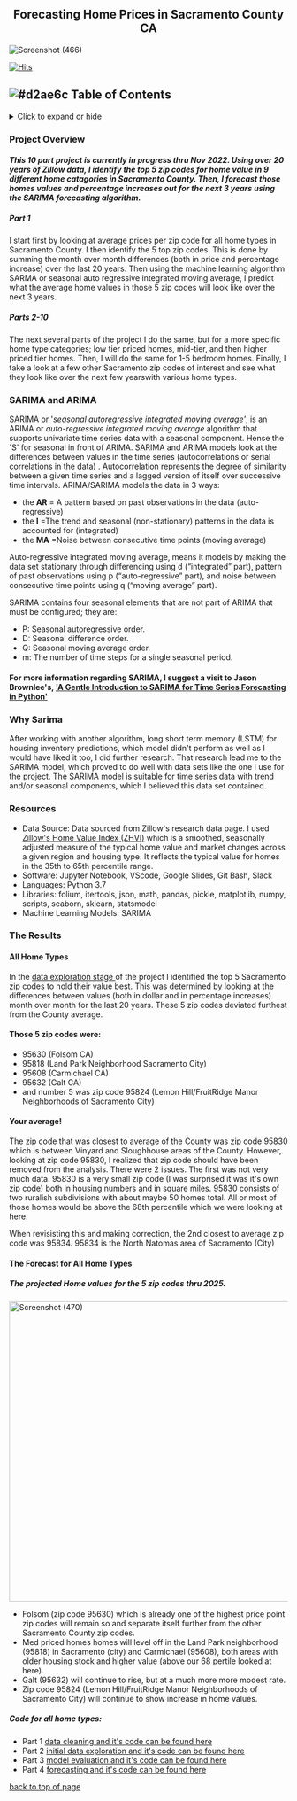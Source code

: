 ## <center>Forecasting Home Prices in Sacramento County CA</center>

![Screenshot (466)](https://user-images.githubusercontent.com/102890151/187573030-680d3f0d-80cb-4081-8edd-9bd179ec3963.png)

[![Hits](https://hits.seeyoufarm.com/api/count/incr/badge.svg?url=https%3A%2F%2Fgithub.com%2FSringayKeno%2Fforecasting-home-prices-sacramento-county&count_bg=%23DCBB79&title_bg=%23555555&icon=homeassistant.svg&icon_color=%F9E79F&title=page+visits&edge_flat=false)](https://hits.seeyoufarm.com)




## ![#d2ae6c](https://via.placeholder.com/15/d2ae6c/d2ae6c.png) Table of Contents 
<details>
  <summary>Click to expand or hide</summary>

* [SARIMA and ARIMA](#sarima-and-arima)
* [Why SARIMA](#why-sarima)
* [Resources](#resources) 
* [Project Code in Python](#project)
* [The Results](#the-results) 
     * [All Home Types](#all-home-types)
* [The Forecast](#the-forecast) 

</details>

### Project Overview


#### *This 10 part project is currently in progress thru Nov 2022. Using over 20 years of Zillow data, I identify the top 5 zip codes for home value in 9 different home catagories in Sacramento County. Then, I forecast those homes values and percentage increases out for the next 3 years using the SARIMA forecasting algorithm.* 


##### Part 1
I start first by looking at average prices per zip code for all home types in Sacramento County. I then identify the 5 top zip codes. This is done by summing the month over month differences (both in price and percentage increase) over the last 20 years. Then using the machine learning algorithm SARMA or seasonal auto regressive integrated moving average, I predict what the average home values in those 5 zip codes will look like over the next 3 years. 

##### Parts 2-10
The next several parts of the project I do the same, but for a more specific home type categories; low tier priced homes, mid-tier, and then higher priced tier homes. Then, I will do the same for 1-5 bedroom homes. Finally, I take a look at a few other Sacramento zip codes of interest and see what they look like over the next few yearswith various home types.


### SARIMA and ARIMA 

SARIMA or '*seasonal autoregressive integrated moving average'*, is an ARIMA or *auto-regressive integrated moving average* algorithm that supports univariate time series data with a seasonal component. Hense the 'S' for seasonal in front of ARIMA. SARIMA and ARIMA models look at the differences between values in the time series (autocorrelations or serial correlations in the data) . Autocorrelation represents the degree of similarity between a given time series and a lagged version of itself over successive time intervals. ARIMA/SARIMA models the data in 3 ways:

* the **AR** = A pattern based on past observations in the data (auto-regressive) 
* the **I** =The trend and seasonal (non-stationary) patterns in the data is accounted for (integrated) 
* the **MA** =Noise between consecutive time points (moving average) 

Auto-regressive integrated moving average, means it models by making the data set stationary through differencing using d (“integrated” part), pattern of past observations using p (“auto-regressive” part), and noise between consecutive time points using q (“moving average” part).

SARIMA contains four seasonal elements that are not part of ARIMA that must be configured; they are:

* P: Seasonal autoregressive order.
* D: Seasonal difference order.
* Q: Seasonal moving average order.
* m: The number of time steps for a single seasonal period.

#### For more information regarding SARIMA, I suggest a visit to Jason Brownlee's, ['A Gentle Introduction to SARIMA for Time Series Forecasting in Python'](https://machinelearningmastery.com/sarima-for-time-series-forecasting-in-python/)

### Why Sarima

After working with another algorithm, long short term memory (LSTM) for housing inventory predictions, which model didn't perform as well as I would have liked it too, I did further research. That research lead me to the SARIMA model, which proved to do well with data sets like the one I use for the project. The SARIMA model is suitable for time series data with trend and/or seasonal components, which I believed this data set contained.

###  Resources 

*  Data Source: Data sourced from Zillow's research data page. I used [Zillow's Home Value Index (ZHVI)](https://www.zillow.com/research/data/) which is a  smoothed, seasonally adjusted measure of the typical home value and market changes across a given region and housing type. It reflects the typical value for homes in the 35th to 65th percentile range.
* Software: Jupyter Notebook, VScode, Google Slides, Git Bash, Slack
* Languages: Python 3.7
* Libraries: folium, itertools, json, math, pandas, pickle, matplotlib, numpy, scripts, seaborn, sklearn, statsmodel
* Machine Learning Models: SARIMA


###  The Results

#### All Home Types

 In the [data exploration stage ](https://github.com/SringayKeno/forecasting-home-prices-sacramento-county/blob/main/data_explore/data_explore_sacr.ipynb) of the project I identified the top 5 Sacramento zip codes to hold their value best. This was determined by looking at the differences between values (both in dollar and in percentage increases) month over month for the last 20 years. These 5 zip codes deviated furthest from the County average.

#### Those 5 zip codes were:
* 95630 (Folsom CA) 
* 95818 (Land Park Neighborhood Sacramento City)
* 95608 (Carmichael CA)
* 95632 (Galt CA) 
* and number 5 was zip code 95824 (Lemon Hill/FruitRidge Manor Neighborhoods of Sacramento City) 

#### Your average!

The zip code that was closest to average of the County was zip code 95830 which is between Vinyard and Sloughhouse areas of the County. However, looking at zip code 95830, I realized that zip code should have been removed from the analysis. There were 2 issues. The first was not very much data. 95830 is a very small zip code (I was surprised it was it's own zip code) both in housing numbers and in square miles. 95830 consists of two ruralish subdivisions with about maybe 50 homes total. All or most of those homes would be above the 68th percentile which we were looking at here.  

When revisisting this and making correction, the 2nd closest to average zip code was 95834. 95834 is the North Natomas area of Sacramento (City)

####  The Forecast for All Home Types

 
##### The projected Home values for the 5 zip codes thru 2025.

<img width="542" alt="Screenshot (470)" src="https://user-images.githubusercontent.com/102890151/188361242-ab7b21e3-498e-4372-a7db-811928d4f714.png">

* Folsom (zip code 95630) which is already one of the highest price point zip codes will remain so and separate itself further from the other Sacramento County zip codes. 
* Med priced homes homes will level off in the Land Park neighborhood (95818) in Sacramento (city) and Carmichael (95608), both areas with older housing stock and higher value (above our 68 pertile looked at here). 
* Galt (95632) will continue to rise, but at a much more more modest rate. 
* Zip code 95824 (Lemon Hill/FruitRidge Manor Neighborhoods of Sacramento City) will continue to show increase in home values.

##### Code for all home types:

* Part 1 [data cleaning and it's code can be found here](https://github.com/SringayKeno/forecasting-home-prices-sacramento-county/blob/main/data_cleaned/data_clean_sac.ipynb)
* Part 2 [initial data exploration and it's code can be found here](https://github.com/SringayKeno/forecasting-home-prices-sacramento-county/blob/main/data_explore/data_explore_sacr.ipynb)
* Part 3 [model evaluation and it's code can be found here](https://github.com/SringayKeno/forecasting-home-prices-sacramento-county/blob/main/model_eval/sarima_model_evaluation_sac.ipynb)
* Part 4 [forecasting and it's code can be found here](https://github.com/SringayKeno/forecasting-home-prices-sacramento-county/blob/main/forecast/sarima_forecast_sac.ipynb)

[back to top of page](#table-of-contents)

